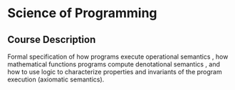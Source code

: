 # Science of Programming

## Course Description
Formal specification of how programs execute operational semantics , how mathematical functions programs compute denotational semantics , and how to use logic to characterize properties and invariants of the program execution (axiomatic semantics).
